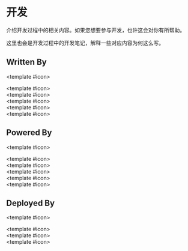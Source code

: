 # 开发

介绍开发过程中的相关内容。如果您想要参与开发，也许这会对你有所帮助。

这里也会是开发过程中的开发笔记，解释一些对应内容为何这么写。

## Written By

<Technology title="VSCode" link="https://code.visualstudio.com/"><template #icon><div i-logos-visual-studio-code /></template></Technology>
<Technology title="Vue" link="https://v3.vuejs.org/"><template #icon><div i-logos-vue /></template></Technology>
<Technology title="Sass" link="https://sass-lang.com/"><template #icon><div i-logos-sass /></template></Technology>
<Technology title="TypeScript" link="https://typescriptlang.org/"><template #icon><div i-logos-typescript-icon /></template></Technology>
<Technology title="Markdown" link="https://daringfireball.net/projects/markdown/"><template #icon><div i-logos-markdown /></template></Technology>
<Technology title="YAML" link="https://yaml.org/"><template #icon><div i-file-icons:yaml-alt4 /></template></Technology>

## Powered By

<Technology title="Vite" link="https://vitejs.dev/"><template #icon><div i-logos-vitejs /></template></Technology>
<Technology title="UnoCSS" link="https://github.com/unocss/unocss"><template #icon><div i-logos-unocss /></template></Technology>
<Technology title="pnpm" link="https://daringfireball.net/projects/markdown/"><template #icon><div i-vscode-icons:file-type-light-pnpm /></template></Technology>
<Technology title="Git" link="https://git-scm.com/"><template #icon><div i-logos-git-icon /></template></Technology>
<Technology title="Node" link="https://nodejs.dev/"><template #icon><div i-logos-nodejs-icon /></template></Technology>
<Technology title="macOS" link="https://www.apple.com/macos/"><template #icon><div i-vscode-icons:folder-type-macos /></template></Technology>

## Deployed By

<Technology title="GitHub" link="https://github.com/"><template #icon><div i-logos-github-icon /></template></Technology>
<Technology title="Cloudflare" link="https://pages.cloudflare.com/"><template #icon><div i-logos-cloudflare /></template></Technology>
<Technology title="Vercel" link="https://vercel.com/"><template #icon><div i-logos-vercel-icon /></template></Technology>
<Technology title="Netlify" link="https://www.netlify.com/"><template #icon><div i-logos-netlify /></template></Technology>
